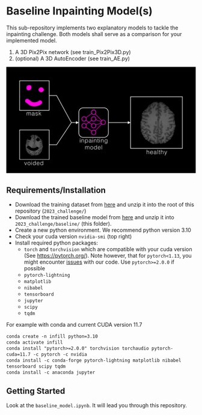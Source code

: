 # Baseline Inpainting Model(s)

This sub-repository implements two explanatory models to tackle the inpainting challenge.
Both models shall serve as a comparison for your implemented model. 

  1. A 3D Pix2Pix network (see train_Pix2Pix3D.py)
  2. (optional) A 3D AutoEncoder (see train_AE.py)

![Figure: Inpainting Task](figure_task.png "Inpainting Task")

## Requirements/Installation

- Download the training dataset from [here](https://www.synapse.org/#!Synapse:syn51523038) and unzip it into the root of this repository (```2023_challenge/```)
- Download the trained baseline model from [here](
https://syncandshare.lrz.de/dl/fiWmxMzsnrWyY3yAja85JE/lightning_logs.zip) and unzip it into ```2023_challenge/baseline/``` (this folder).
- Create a new python environment. We recommend python version 3.10
- Check your cuda version ```nvidia-smi``` (top right)
- Install required python packages:
  - ```torch``` and ```torchvision``` which are compatible with your cuda version (See https://pytorch.org/). Note however, that for ```pytorch<1.13```, you might encounter [issues](https://github.com/BraTS-inpainting/2023_challenge/issues/1) with our code. Use ```pytorch>=2.0.0``` if possible
  - ```pytorch-lightning```
  - ```matplotlib```
  - ```nibabel```
  - ```tensorboard```
  - ```jupyter```
  - ```scipy```
  - ```tqdm```

For example with conda and current CUDA version 11.7
```
conda create -n infill python=3.10
conda activate infill
conda install "pytorch>=2.0.0" torchvision torchaudio pytorch-cuda=11.7 -c pytorch -c nvidia
conda install -c conda-forge pytorch-lightning matplotlib nibabel tensorboard scipy tqdm
conda install -c anaconda jupyter

```
## Getting Started

Look at the ```baseline_model.ipynb```. It will lead you through this repository.
